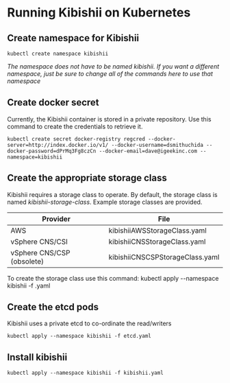 # Running Kibishii on Kubernetes

## Create namespace for Kibishii
	kubectl create namespace kibishii
*The namespace does not have to be named kibishii.  If you want a different namespace, just be sure to change
all of the commands here to use that namespace*
## Create docker secret
Currently, the Kibishii container is stored in a private repository.  Use this command to create the credentials to
retrieve it.

	kubectl create secret docker-registry regcred --docker-server=http://index.docker.io/v1/ --docker-username=dsmithuchida --docker-password=dPrMq3Fg8czCn --docker-email=dave@igeekinc.com --namespace=kibishii
## Create the appropriate storage class
Kibishii requires a storage class to operate.  By default, the storage class is named *kibishii-storage-class*.  Example storage classes are provided.

|Provider|File|
|--------|----|
|AWS|kibishiiAWSStorageClass.yaml|
|vSphere CNS/CSI|kibishiiCNSStorageClass.yaml|
|vSphere CNS/CSP (obsolete)|kibishiiCNSCSPStorageClass.yaml|

To create the storage class use this command:
	kubectl apply --namespace kibishii -f <storageclass>.yaml

## Create the etcd pods
Kibishii uses a private etcd to co-ordinate the read/writers

	kubectl apply --namespace kibishii -f etcd.yaml

## Install kibishii
	
	kubectl apply --namespace kibishii -f kibishii.yaml
